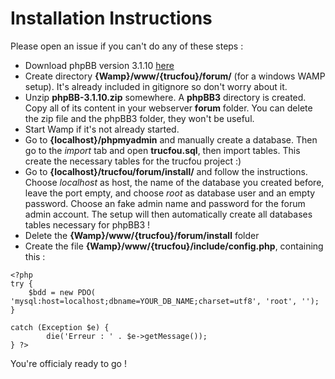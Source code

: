 # Installation Instructions

Please open an issue if you can't do any of these steps :

- Download phpBB version 3.1.10 [here](https://www.phpbb.com/files/release/phpBB-3.1.10.zip)
- Create directory **{Wamp}/www/{trucfou}/forum/** (for a windows WAMP setup). It's already included in gitignore so don't worry about it.
- Unzip **phpBB-3.1.10.zip** somewhere. A **phpBB3** directory is created. Copy all of its content in your webserver **forum** folder. You can delete the zip file and the phpBB3 folder, they won't be useful.
- Start Wamp if it's not already started.
- Go to **{localhost}/phpmyadmin** and manually create a database. Then go to the *import* tab and open **trucfou.sql**, then import tables. This create the necessary tables for the trucfou project :)
- Go to **{localhost}/trucfou/forum/install/** and follow the instructions. Choose *localhost* as host, the name of the database you created before, leave the port empty, and choose *root* as database user and an empty password. Choose an fake admin name and password for the forum admin account. The setup will then automatically create all databases tables necessary for phpBB3 !
- Delete the **{Wamp}/www/{trucfou}/forum/install** folder
- Create the file **{Wamp}/www/{trucfou}/include/config.php**, containing this :
```
<?php
try {
	$bdd = new PDO( 'mysql:host=localhost;dbname=YOUR_DB_NAME;charset=utf8', 'root', '');
}

catch (Exception $e) {
        die('Erreur : ' . $e->getMessage());
} ?>
```

You're officialy ready to go !